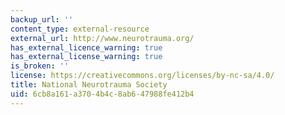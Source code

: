 ```yaml
---
backup_url: ''
content_type: external-resource
external_url: http://www.neurotrauma.org/
has_external_licence_warning: true
has_external_license_warning: true
is_broken: ''
license: https://creativecommons.org/licenses/by-nc-sa/4.0/
title: National Neurotrauma Society
uid: 6cb8a161-a370-4b4c-8ab6-47988fe412b4
---
```

